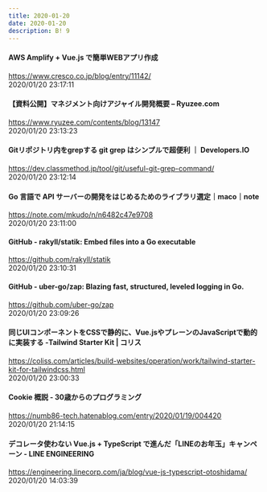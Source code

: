 ```yaml
---
title: 2020-01-20
date: 2020-01-20
description: B! 9
---
```


#### AWS Amplify + Vue.js で簡単WEBアプリ作成
https://www.cresco.co.jp/blog/entry/11142/<br>
2020/01/20 23:17:11<br>


#### 【資料公開】マネジメント向けアジャイル開発概要 – Ryuzee.com
https://www.ryuzee.com/contents/blog/13147<br>
2020/01/20 23:13:23<br>


#### Gitリポジトリ内をgrepする git grep はシンプルで超便利 ｜ Developers.IO
https://dev.classmethod.jp/tool/git/useful-git-grep-command/<br>
2020/01/20 23:12:14<br>


#### Go 言語で API サーバーの開発をはじめるためのライブラリ選定｜maco｜note
https://note.com/mkudo/n/n6482c47e9708<br>
2020/01/20 23:11:00<br>


#### GitHub - rakyll/statik: Embed files into a Go executable
https://github.com/rakyll/statik<br>
2020/01/20 23:10:31<br>


#### GitHub - uber-go/zap: Blazing fast, structured, leveled logging in Go.
https://github.com/uber-go/zap<br>
2020/01/20 23:09:26<br>


####   同じUIコンポーネントをCSSで静的に、Vue.jsやプレーンのJavaScriptで動的に実装する -Tailwind Starter Kit | コリス
https://coliss.com/articles/build-websites/operation/work/tailwind-starter-kit-for-tailwindcss.html<br>
2020/01/20 23:00:33<br>


#### Cookie 概説 - 30歳からのプログラミング
https://numb86-tech.hatenablog.com/entry/2020/01/19/004420<br>
2020/01/20 21:14:15<br>


#### デコレータ使わない Vue.js + TypeScript で進んだ「LINEのお年玉」キャンペーン - LINE ENGINEERING
https://engineering.linecorp.com/ja/blog/vue-js-typescript-otoshidama/<br>
2020/01/20 14:03:39<br>


